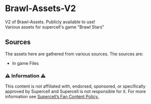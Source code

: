 # Brawl-Assets-V2
V2 of Brawl-Assets. Publicly available to use!  
Various assets for supercell's game "Brawl Stars"

## Sources

The assets here are gathered from various sources. The sources are:

- In game Files

### ⚠️ Information ⚠️

This content is not affiliated with, endorsed, sponsored, or specifically approved by Supercell and Supercell is not responsible for it.
For more information see [Supercell’s Fan Content Policy.](https://supercell.com/en/fan-content-policy/)
